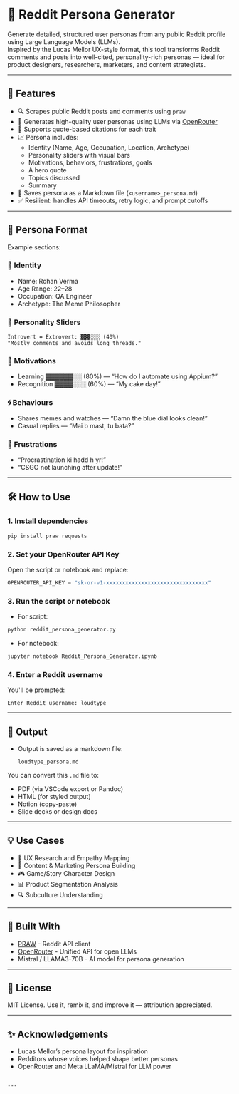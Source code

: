 # 🧠 Reddit Persona Generator

Generate detailed, structured user personas from any public Reddit profile using Large Language Models (LLMs).  
Inspired by the Lucas Mellor UX-style format, this tool transforms Reddit comments and posts into well-cited, personality-rich personas — ideal for product designers, researchers, marketers, and content strategists.

---

## 🚀 Features

- 🔍 Scrapes public Reddit posts and comments using `praw`
- 🤖 Generates high-quality user personas using LLMs via [OpenRouter](https://openrouter.ai)
- 💬 Supports quote-based citations for each trait
- 📈 Persona includes:
  - Identity (Name, Age, Occupation, Location, Archetype)
  - Personality sliders with visual bars
  - Motivations, behaviors, frustrations, goals
  - A hero quote
  - Topics discussed
  - Summary
- 💾 Saves persona as a Markdown file (`<username>_persona.md`)
- ✅ Resilient: handles API timeouts, retry logic, and prompt cutoffs

---

## 🧩 Persona Format

Example sections:

### 👤 Identity
- Name: Rohan Verma
- Age Range: 22–28
- Occupation: QA Engineer
- Archetype: The Meme Philosopher

### 🧭 Personality Sliders
```
Introvert ↔ Extrovert: ▓▓▓░░░ (40%)
"Mostly comments and avoids long threads."
```

### 🎯 Motivations
- Learning ▓▓▓▓▓▓░░ (80%) — “How do I automate using Appium?”
- Recognition ▓▓▓▓░░░ (60%) — “My cake day!”

### 🌀 Behaviours
- Shares memes and watches — “Damn the blue dial looks clean!”
- Casual replies — “Mai b mast, tu bata?”

### 😤 Frustrations
- “Procrastination ki hadd h yr!”
- “CSGO not launching after update!”

---

## 🛠️ How to Use

### 1. Install dependencies

```bash
pip install praw requests
```

### 2. Set your OpenRouter API Key

Open the script or notebook and replace:

```python
OPENROUTER_API_KEY = "sk-or-v1-xxxxxxxxxxxxxxxxxxxxxxxxxxxxxxxx"
```

### 3. Run the script or notebook

- For script:
```bash
python reddit_persona_generator.py
```

- For notebook:
```bash
jupyter notebook Reddit_Persona_Generator.ipynb
```

### 4. Enter a Reddit username

You'll be prompted:

```
Enter Reddit username: loudtype
```

---

## 📁 Output

- Output is saved as a markdown file:
  ```
  loudtype_persona.md
  ```

You can convert this `.md` file to:
- PDF (via VSCode export or Pandoc)
- HTML (for styled output)
- Notion (copy-paste)
- Slide decks or design docs

---

## 💡 Use Cases

- 🧪 UX Research and Empathy Mapping
- 📢 Content & Marketing Persona Building
- 🎮 Game/Story Character Design
- 📊 Product Segmentation Analysis
- 🔍 Subculture Understanding

---

## 🧱 Built With

- [PRAW](https://praw.readthedocs.io/) - Reddit API client
- [OpenRouter](https://openrouter.ai) - Unified API for open LLMs
- Mistral / LLAMA3-70B - AI model for persona generation

---

## 📜 License

MIT License. Use it, remix it, and improve it — attribution appreciated.

---

## ✨ Acknowledgements

- Lucas Mellor’s persona layout for inspiration  
- Redditors whose voices helped shape better personas  
- OpenRouter and Meta LLaMA/Mistral for LLM power  
```

---
